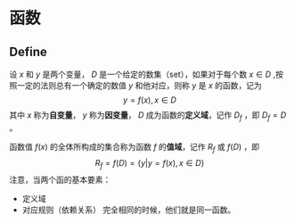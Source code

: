 # 函数
## Define 
设 $x$ 和 $y$ 是两个变量， $D$ 是一个给定的数集（set），如果对于每个数 $x \in D$ ,按照一定的法则总有一个确定的数值 $y$ 和他对应，则称 $y$ 是 $x$ 的函数，记为
$$y = f(x),x \in D$$
其中 $x$ 称为**自变量**， $y$ 称为**因变量**， $D$ 成为函数的**定义域**，记作 $D_f$ ，即 $D_f = D$ 。

函数值 $f(x)$ 的全体所构成的集合称为函数 $f$ 的**值域**，记作 $R_f$ 或 $f(D)$ ，即
$$R_f = f(D) = \{ y | y = f(x) , x \in D \}$$
注意，当两个函的基本要素：
- 定义域
- 对应规则（依赖关系）
完全相同的时候，他们就是同一函数。